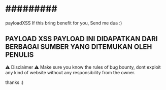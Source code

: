 
<h1>#########</h1>
payloadXSS
If this bring benefit for you, Send me dua :)

PAYLOAD XSS 
PAYLOAD INI DIDAPATKAN DARI BERBAGAI SUMBER YANG DITEMUKAN OLEH PENULIS
-----------------------------------------------------------------------
⚠️ Disclaimer ⚠️
Make sure you know the rules of bug bounty, dont exploit any kind of website 
without any responsibility from the owner.

thanks :)
